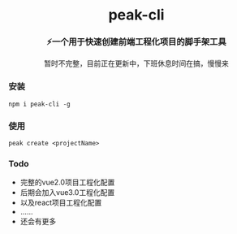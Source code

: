 <h1 align="center">peak-cli</h1>

<h3 align="center">⚡一个用于快速创建前端工程化项目的脚手架工具</h3>

<p align="center">暂时不完整，目前正在更新中，下班休息时间在搞，慢慢来</p>

### 安装
```
npm i peak-cli -g
```
### 使用
```
peak create <projectName>
```

### Todo
- 完整的vue2.0项目工程化配置
- 后期会加入vue3.0工程化配置
- 以及react项目工程化配置
- ......
- 还会有更多